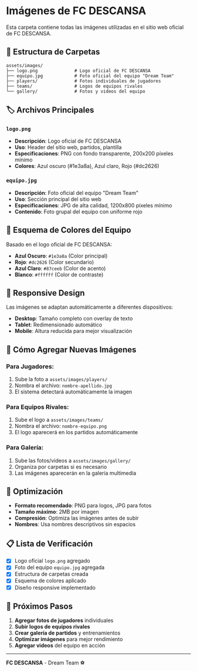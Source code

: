 # Imágenes de FC DESCANSA

Esta carpeta contiene todas las imágenes utilizadas en el sitio web oficial de FC DESCANSA.

## 📁 Estructura de Carpetas

```
assets/images/
├── logo.png              # Logo oficial de FC DESCANSA
├── equipo.jpg            # Foto oficial del equipo "Dream Team"
├── players/              # Fotos individuales de jugadores
├── teams/                # Logos de equipos rivales
└── gallery/              # Fotos y videos del equipo
```

## 🏷️ Archivos Principales

### `logo.png`
- **Descripción**: Logo oficial de FC DESCANSA
- **Uso**: Header del sitio web, partidos, plantilla
- **Especificaciones**: PNG con fondo transparente, 200x200 píxeles mínimo
- **Colores**: Azul oscuro (#1e3a8a), Azul claro, Rojo (#dc2626)

### `equipo.jpg`
- **Descripción**: Foto oficial del equipo "Dream Team"
- **Uso**: Sección principal del sitio web
- **Especificaciones**: JPG de alta calidad, 1200x800 píxeles mínimo
- **Contenido**: Foto grupal del equipo con uniforme rojo

## 🎨 Esquema de Colores del Equipo

Basado en el logo oficial de FC DESCANSA:

- **Azul Oscuro**: `#1e3a8a` (Color principal)
- **Rojo**: `#dc2626` (Color secundario)
- **Azul Claro**: `#87ceeb` (Color de acento)
- **Blanco**: `#ffffff` (Color de contraste)

## 📱 Responsive Design

Las imágenes se adaptan automáticamente a diferentes dispositivos:

- **Desktop**: Tamaño completo con overlay de texto
- **Tablet**: Redimensionado automático
- **Mobile**: Altura reducida para mejor visualización

## 🔧 Cómo Agregar Nuevas Imágenes

### Para Jugadores:
1. Sube la foto a `assets/images/players/`
2. Nombra el archivo: `nombre-apellido.jpg`
3. El sistema detectará automáticamente la imagen

### Para Equipos Rivales:
1. Sube el logo a `assets/images/teams/`
2. Nombra el archivo: `nombre-equipo.png`
3. El logo aparecerá en los partidos automáticamente

### Para Galería:
1. Sube las fotos/videos a `assets/images/gallery/`
2. Organiza por carpetas si es necesario
3. Las imágenes aparecerán en la galería multimedia

## 🎯 Optimización

- **Formato recomendado**: PNG para logos, JPG para fotos
- **Tamaño máximo**: 2MB por imagen
- **Compresión**: Optimiza las imágenes antes de subir
- **Nombres**: Usa nombres descriptivos sin espacios

## 📋 Lista de Verificación

- [x] Logo oficial `logo.png` agregado
- [x] Foto del equipo `equipo.jpg` agregada
- [x] Estructura de carpetas creada
- [x] Esquema de colores aplicado
- [x] Diseño responsive implementado

## 🚀 Próximos Pasos

1. **Agregar fotos de jugadores** individuales
2. **Subir logos de equipos rivales**
3. **Crear galería de partidos** y entrenamientos
4. **Optimizar imágenes** para mejor rendimiento
5. **Agregar videos** del equipo en acción

---

**FC DESCANSA** - Dream Team ⚽

